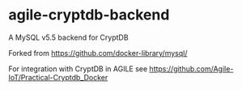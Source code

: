 # agile-cryptdb-backend
A MySQL v5.5 backend for CryptDB

Forked from https://github.com/docker-library/mysql/

For integration with CryptDB in AGILE see https://github.com/Agile-IoT/Practical-Cryptdb_Docker